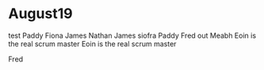 # August19
test
Paddy
Fiona
James 
Nathan
James 
siofra
Paddy 
Fred out 
Meabh
Eoin is the real scrum master
Eoin is the real scrum master

Fred

